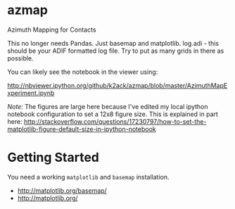 azmap
=====

Azimuth Mapping for Contacts

This no longer needs Pandas. Just basemap and matplotlib.
log.adi - this should be your ADIF formatted log file.
Try to put as many grids in there as possible.

You can likely see the notebook in the viewer using:

http://nbviewer.ipython.org/github/k2ack/azmap/blob/master/AzimuthMapExperiment.ipynb

_Note_: The figures are large here because I've edited my local ipython notebook configuration to set a 12x8 figure size. This is explained in part here: http://stackoverflow.com/questions/17230797/how-to-set-the-matplotlib-figure-default-size-in-ipython-notebook

Getting Started
===============

You need a working `matplotlib` and `basemap` installation.
* http://matplotlib.org/basemap/
* http://matplotlib.org/
